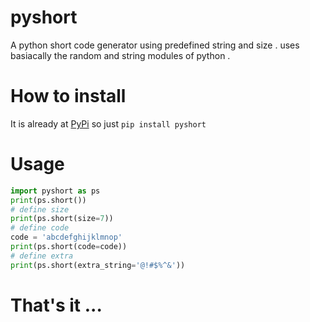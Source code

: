 # pyshort
A python short code generator using predefined string and size . uses basiacally the random and string modules of python . 
# How to install
It is already at <a href="https://pypi.python.org/pypi?:action=display&name=pyshort&version=0.1">PyPi</a>
so just <code>pip install pyshort</code>
# Usage
```python
import pyshort as ps
print(ps.short())
# define size
print(ps.short(size=7))
# define code
code = 'abcdefghijklmnop'
print(ps.short(code=code))
# define extra
print(ps.short(extra_string='@!#$%^&'))
```
# That's it ...
